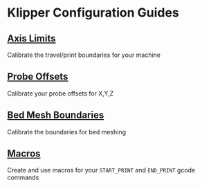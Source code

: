 <!--
 Copyright (c) 2022 Chris Laprade (chris@rootiest.com)
 
 This software is released under the MIT License.
 https://opensource.org/licenses/MIT
-->

# Klipper Configuration Guides

## [Axis Limits](GUIDE-axis_limits.md)

Calibrate the travel/print boundaries for your machine

## [Probe Offsets](GUIDE-probe.md)

Calibrate your probe offsets for X,Y,Z

## [Bed Mesh Boundaries](GUIDE-mesh.md)

Calibrate the boundaries for bed meshing

## [Macros](GUIDE-macros.md)

Create and use macros for your `START_PRINT` and `END_PRINT` gcode commands